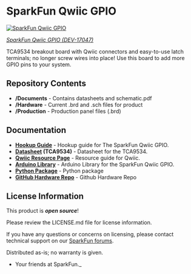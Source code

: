 SparkFun Qwiic GPIO
=======================================

[![SparkFun Qwiic GPIO](https://cdn.sparkfun.com/assets/parts/1/5/9/9/3/17047-SparkFun_Qwiic_GPIO-01.jpg)](https://cdn.sparkfun.com/assets/parts/1/5/9/9/3/17047-SparkFun_Qwiic_GPIO-01.jpg)

[*SparkFun Qwiic GPIO (DEV-17047)*](https://www.sparkfun.com/products/17047)

TCA9534 breakout board with Qwiic connectors and easy-to-use latch terminals; no longer screw wires into place! Use this board to add more GPIO pins to your system.

Repository Contents
-------------------

* **/Documents** - Contains datasheets and schematic.pdf
* **/Hardware** - Current .brd and .sch files for product
* **/Production** - Production panel files (.brd)

Documentation
-------------

* **[Hookup Guide](https://learn.sparkfun.com/tutorials/sparkfun-qwiic-gpio-hookup-guide)** - Hookup guide for The SparkFun Qwiic GPIO.
* **[Datasheet](https://cdn.sparkfun.com/assets/b/b/f/1/7/TCA9534.pdf) (TCA9534)** - Datasheet for the TCA9534.
* **[Qwiic Resource Page](https://www.sparkfun.com/qwiic)** - Resource guide for Qwiic.
* **[Arduino Library](https://github.com/sparkfun/SparkFun_Qwiic_GPIO_Library)** - Arduino Library for the SparkFun Qwiic GPIO.
* **[Python Package](https://github.com/sparkfun/Qwiic_GPIO_Py)** - Python package
* **[GitHub Hardware Repo](https://github.com/sparkfun/Qwiic_GPIO)** - Github Hardware Repo

License Information
-------------------

This product is _**open source**_!

Please review the LICENSE.md file for license information.

If you have any questions or concerns on licensing, please contact technical support on our [SparkFun forums](https://forum.sparkfun.com/viewforum.php?f=152).

Distributed as-is; no warranty is given.

- Your friends at SparkFun._

